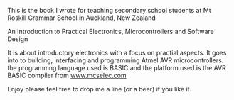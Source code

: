 This is the book I wrote for teaching secondary school students at Mt Roskill Grammar School in Auckland, New Zealand

An Introduction to Practical Electronics, Microcontrollers and Software Design

It is about introductory electronics with a focus on practial aspects.
It goes into to building, interfacing and programming Atmel AVR microcontrollers.
the programmng language used is BASIC and the platform used is the AVR BASIC compiler from www.mcselec.com

Enjoy 
please feel free to drop me a line (or a beer) if you like it.
